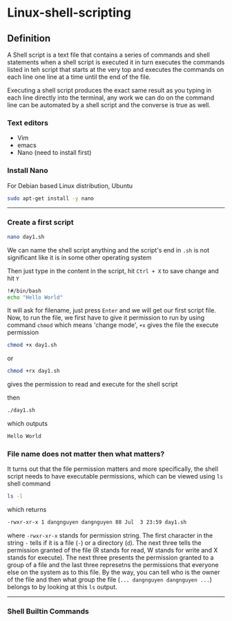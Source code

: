 # Linux-shell-scripting

## Definition
A Shell script is a text file that contains a series of commands and shell statements when a shell script is executed it in turn executes the commands listed in teh script that starts at the very top and executes the commands on each line one line at a time until the end of the file.

Executing a shell script produces the exact same result as you typing in each line directly into the terminal, any work we can do on the command line can be automated by a shell script and the converse is true as well.

### Text editors
- Vim
- emacs
- Nano (need to install first)

### Install Nano
For Debian based Linux distribution, Ubuntu
```bash
sudo apt-get install -y nano
```

-------------------------------

### Create a first script
```bash
nano day1.sh
```
We can name the shell script anything and the script's end in ```.sh``` is not significant like it is in some other operating system

Then just type in the content in the script, hit ```Ctrl + X``` to save change and hit ```Y```
```bash
!#/bin/bash
echo "Hello World"
```
It will ask for filename, just press ```Enter``` and we will get our first script file. Now, to run the file, we first have to give it permission to run by using command ```chmod``` which means 'change mode', ```+x``` gives the file the execute permission
```bash
chmod +x day1.sh
```
or
```bash
chmod +rx day1.sh
```
gives the permission to read and execute for the shell script

then
```bash
./day1.sh
```
which outputs
```bash
Hello World
```
### File name does not matter then what matters?
It turns out that the file permission matters and more specifically, the shell script needs to have executable permissions, which can be viewed using ```ls``` shell command
```bash
ls -l
```
which returns
```bash
-rwxr-xr-x 1 dangnguyen dangnguyen 88 Jul  3 23:59 day1.sh
```
where ```-rwxr-xr-x``` stands for permission string. The first character in the string ```-``` tells
if it is a file (```-```) or a directory (```d```). The next three tells the permission granted of the file (R stands for read, W stands for write and X stands for execute). The next three presents the permission granted to a group of a file and the last three represetns the permissions that everyone else on the system as to this file. By the way, you can tell who is the owner of the file and then what group the file (```... dangnguyen dangnguyen ...```) belongs to by looking at this ```ls``` output.

-------------------------------------------------------------------------------------

### Shell Builtin Commands






